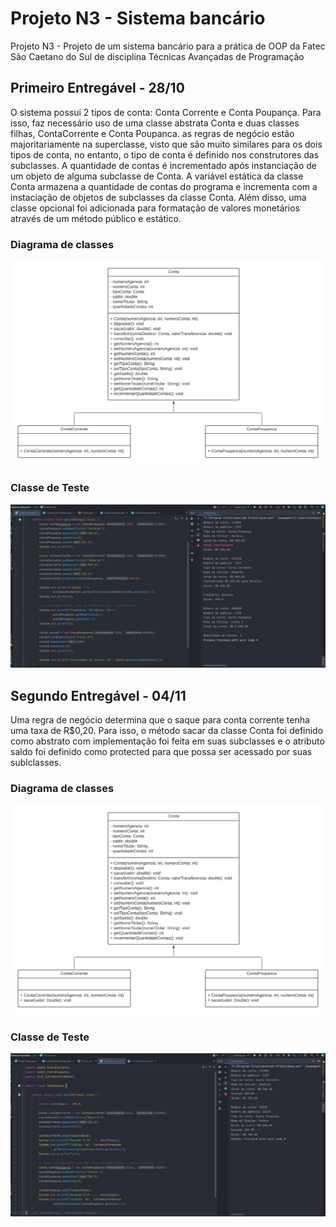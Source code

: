 # Projeto N3 - Sistema bancário

Projeto N3 - Projeto de um sistema bancário para a prática de OOP da Fatec São Caetano do Sul de disciplina Técnicas Avançadas de Programação

## Primeiro Entregável - 28/10

O sistema possui 2 tipos de conta: Conta Corrente e Conta Poupança. Para isso, faz necessário uso de uma classe abstrata Conta e duas classes filhas,
ContaCorrente e Conta Poupanca. as regras de negócio estão majoritariamente na superclasse, visto que são muito similares para os dois tipos de conta, no 
entanto, o tipo de conta é definido nos construtores das subclasses. A quantidade de contas é incrementado após instanciação de um objeto de alguma subclasse
de Conta. A variável estática da classe Conta armazena a quantidade de contas do programa e incrementa com a instaciação de objetos de 
subclasses da classe Conta. Além disso, uma classe opcional foi adicionada para formatação de valores monetários através de um método público e estático.

### Diagrama de classes

![1° Entregável - Diagrama de classes](./assets/Primeira%20entrega/Diagrama%20de%20classes.png)

### Classe de Teste

![1° Entregável - Print classe teste](./assets/Primeira%20entrega/Print%20-%20classe%20teste.png)

## Segundo Entregável - 04/11

Uma regra de negócio determina que o saque para conta corrente tenha uma taxa de R$0,20. Para isso, o método sacar da classe Conta foi definido como abstrato com implementação foi feita em suas subclasses e o atributo saldo foi definido como protected para que possa ser acessado por suas sublclasses.

### Diagrama de classes

![2° Entregável - Diagrama de classes](./assets/Segunda%20Entrega/Diagrama%20de%20classes.png)

### Classe de Teste

![2° Entregável - Print classe teste](./assets/Segunda%20Entrega/Print%20-%20Teste%20Taxa.png)
